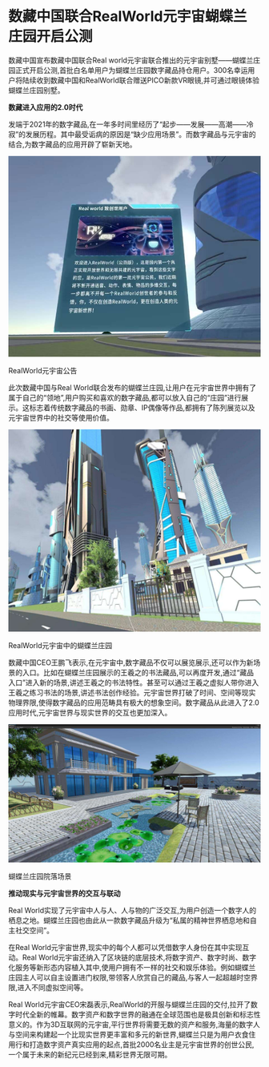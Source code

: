 # 数藏中国联合RealWorld元宇宙蝴蝶兰庄园开启公测


数藏中国宣布数藏中国联合Real world元宇宙联合推出的元宇宙别墅——蝴蝶兰庄园正式开启公测,首批白名单用户为蝴蝶兰庄园数字藏品持仓用户。300名幸运用户将陆续收到数藏中国和RealWorld联合赠送PICO新款VR眼镜,并可通过眼镜体验蝴蝶兰庄园别墅。

**数藏进入应用的2.0时代**

发端于2021年的数字藏品,在一年多时间里经历了“起步——发展——高潮——冷寂”的发展历程。其中最受诟病的原因是“缺少应用场景”。而数字藏品与元宇宙的结合,为数字藏品的应用开辟了崭新天地。

![配图](fghj1.jpg)

RealWorld元宇宙公告

此次数藏中国与Real World联合发布的蝴蝶兰庄园,让用户在元宇宙世界中拥有了属于自己的“领地”,用户购买和喜欢的数字藏品,都可以放入自己的“庄园”进行展示。这标志着传统数字藏品的书画、勋章、IP偶像等作品,都拥有了陈列展览以及元宇宙世界中的社交等使用价值。

![配图](fghj12.jpg)

RealWorld元宇宙中的蝴蝶兰庄园

数藏中国CEO王鹏飞表示,在元宇宙中,数字藏品不仅可以展览展示,还可以作为新场景的入口。比如在蝴蝶兰庄园展示的王羲之的书法藏品,可以再度开发,通过“藏品入口”进入新的场景,讲述王羲之的书法特性。甚至可以通过王羲之虚拟人带你进入王羲之练习书法的场景,讲述书法创作经验。元宇宙世界打破了时间、空间等现实物理界限,使得数字藏品的应用范畴具有极大的想象空间。数字藏品从此进入了2.0应用时代,元宇宙世界与现实世界的交互也更加深入。

![配图](fghj123.jpg)

蝴蝶兰庄园院落场景

**推动现实与元宇宙世界的交互与联动**

Real World实现了元宇宙中人与人、人与物的广泛交互,为用户创造一个数字人的栖息之地。蝴蝶兰庄园也由此从一款数字藏品升级为“私属的精神世界栖息地和自主社交空间”。

在Real World元宇宙世界,现实中的每个人都可以凭借数字人身份在其中实现互动。Real World元宇宙还纳入了区块链的底层技术,将数字资产、数字时尚、数字化服务等新形态内容植入其中,使用户拥有不一样的社交和娱乐体验。例如蝴蝶兰庄园主人可以自主设置进门权限,带领客人欣赏自己的藏品,与客人一起超越时空界限,进入不同虚拟空间等。

Real World元宇宙CEO宋磊表示,RealWorld的开服与蝴蝶兰庄园的交付,拉开了数字时代全新的帷幕。数字资产和数字世界的融通在全球范围也是极具创新和标志性意义的。作为3D互联网的元宇宙,平行世界将需要无数的资产和服务,海量的数字人与空间来构建起一个比现实世界更丰富和多元的新世界,蝴蝶兰只是为用户衣食住用行和打造数字资产真实应用的起点,首批2000名业主是元宇宙世界的创世公民,一个属于未来的新纪元已经到来,精彩世界无限可期。
